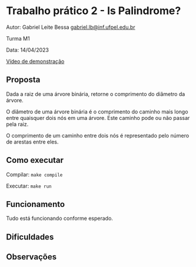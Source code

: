 # Trabalho prático 2 - Is Palindrome?

Autor: Gabriel Leite Bessa [gabriel.lb@inf.ufpel.edu.br](mailto:gabriel.lb@inf.ufpel.edu.br)

Turma M1

Data: 14/04/2023

[Vídeo de demonstração]()

## Proposta

Dada a raiz de uma árvore binária, retorne o comprimento do diâmetro da árvore.

O diâmetro de uma árvore binária é o comprimento do caminho mais longo entre quaisquer dois nós
em uma árvore. Este caminho pode ou não passar pela raiz.

O comprimento de um caminho entre dois nós é representado pelo número de arestas entre eles.

## Como executar

Compilar: `make compile`

Executar: `make run`

## Funcionamento

Tudo está funcionando conforme esperado.

## Dificuldades

## Observações

